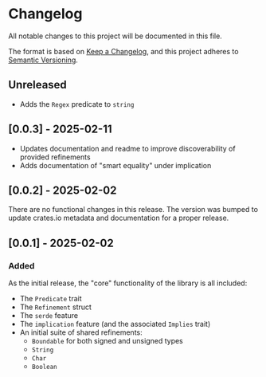 # Changelog

All notable changes to this project will be documented in this file.

The format is based on [Keep a Changelog](https://keepachangelog.com/en/1.1.0/), and this project
adheres to [Semantic Versioning](https://semver.org/spec/v2.0.0.html).

## Unreleased

- Adds the `Regex` predicate to `string`
## [0.0.3] - 2025-02-11

- Updates documentation and readme to improve discoverability of provided refinements
- Adds documentation of "smart equality" under implication

## [0.0.2] - 2025-02-02

There are no functional changes in this release. The version was bumped to update crates.io metadata
and documentation for a proper release.

## [0.0.1] - 2025-02-02

### Added

As the initial release, the "core" functionality of the library is all included:

- The `Predicate` trait
- The `Refinement` struct
- The `serde` feature
- The `implication` feature (and the associated `Implies` trait)
- An initial suite of shared refinements:
  - `Boundable` for both signed and unsigned types
  - `String`
  - `Char`
  - `Boolean`
